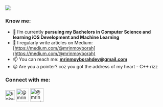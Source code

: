 <img src="https://github.com/mrinmoyxb/mrinmoyxb/assets/141025752/5fed0499-67c1-4d9f-9d4a-8a9a72b1423a">

<h3 align="left">Know me:</h3>

- 🌱 I’m currently **pursuing my Bachelors in Computer Science and learning iOS Development and Machine Learning**
- 📝 I regularly write articles on Medium: [https://medium.com/@mrinmoyborah](https://medium.com/@mrinmoyborah)
- 📫 You can reach me: **mrinmoyborahdev@gmail.com**
- 😉 Are you a pointer? coz you got the address of my heart - C++ rizz
<h3 align="left">Connect with me:</h3>
<p align="left">
<a href="https://www.linkedin.com/in/mrinmoy-borah-8b68b7290/" target="blank"><img align="center" src="https://upload.wikimedia.org/wikipedia/commons/thumb/8/81/LinkedIn_icon.svg/2048px-LinkedIn_icon.svg.png" alt="linkedin.com/in/mrinmoy-borah-8b68b7290" height="30" width="30" /></a>
<a href="https://medium.com/@mrinmoyborah" target="blank"><img align="center" src="https://cdn.icon-icons.com/icons2/3041/PNG/512/medium_logo_icon_189223.png" alt="@mrinmoyborah" height="40" width="40" /></a>
<a href="https://www.instagram.com/mrinmoyxb.dev" target="blank"><img align="center" src="https://github.com/mrinmoyxb/mrinmoyxb/assets/141025752/459e5127-8aaa-453a-84da-1e0cb22dfed4" alt="@mrinmoyborah" height="42" width="42" /></a>
</p>

